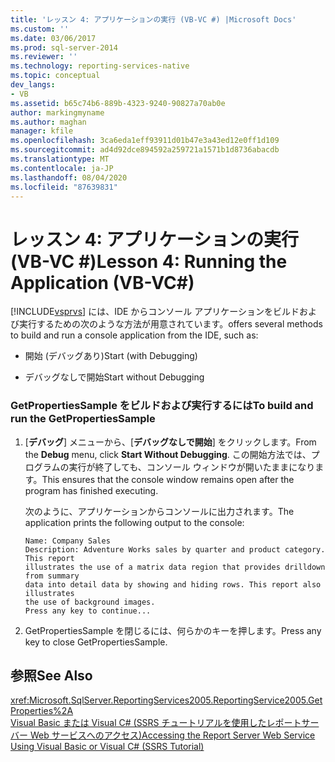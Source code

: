 ```yaml
---
title: 'レッスン 4: アプリケーションの実行 (VB-VC #) |Microsoft Docs'
ms.custom: ''
ms.date: 03/06/2017
ms.prod: sql-server-2014
ms.reviewer: ''
ms.technology: reporting-services-native
ms.topic: conceptual
dev_langs:
- VB
ms.assetid: b65c74b6-889b-4323-9240-90827a70ab0e
author: markingmyname
ms.author: maghan
manager: kfile
ms.openlocfilehash: 3ca6eda1eff93911d01b47e3a43ed12e0ff1d109
ms.sourcegitcommit: ad4d92dce894592a259721a1571b1d8736abacdb
ms.translationtype: MT
ms.contentlocale: ja-JP
ms.lasthandoff: 08/04/2020
ms.locfileid: "87639831"
---
```

# <a name="lesson-4-running-the-application-vb-vc"></a><span data-ttu-id="96469-102">レッスン 4: アプリケーションの実行 (VB-VC #)</span><span class="sxs-lookup"><span data-stu-id="96469-102">Lesson 4: Running the Application (VB-VC#)</span></span>
  [!INCLUDE[vsprvs](../includes/vsprvs-md.md)] <span data-ttu-id="96469-103">には、IDE からコンソール アプリケーションをビルドおよび実行するための次のような方法が用意されています。</span><span class="sxs-lookup"><span data-stu-id="96469-103">offers several methods to build and run a console application from the IDE, such as:</span></span>  
  
-   <span data-ttu-id="96469-104">開始 (デバッグあり)</span><span class="sxs-lookup"><span data-stu-id="96469-104">Start (with Debugging)</span></span>  
  
-   <span data-ttu-id="96469-105">デバッグなしで開始</span><span class="sxs-lookup"><span data-stu-id="96469-105">Start without Debugging</span></span>  
  
### <a name="to-build-and-run-the-getpropertiessample"></a><span data-ttu-id="96469-106">GetPropertiesSample をビルドおよび実行するには</span><span class="sxs-lookup"><span data-stu-id="96469-106">To build and run the GetPropertiesSample</span></span>  
  
1.  <span data-ttu-id="96469-107">[**デバッグ**] メニューから、[**デバッグなしで開始**] をクリックします。</span><span class="sxs-lookup"><span data-stu-id="96469-107">From the **Debug** menu, click **Start Without Debugging**.</span></span> <span data-ttu-id="96469-108">この開始方法では、プログラムの実行が終了しても、コンソール ウィンドウが開いたままになります。</span><span class="sxs-lookup"><span data-stu-id="96469-108">This ensures that the console window remains open after the program has finished executing.</span></span>  
  
     <span data-ttu-id="96469-109">次のように、アプリケーションからコンソールに出力されます。</span><span class="sxs-lookup"><span data-stu-id="96469-109">The application prints the following output to the console:</span></span>  
  
    ```  
    Name: Company Sales  
    Description: Adventure Works sales by quarter and product category. This report  
    illustrates the use of a matrix data region that provides drilldown from summary  
    data into detail data by showing and hiding rows. This report also illustrates  
    the use of background images.  
    Press any key to continue...  
    ```  
  
2.  <span data-ttu-id="96469-110">GetPropertiesSample を閉じるには、何らかのキーを押します。</span><span class="sxs-lookup"><span data-stu-id="96469-110">Press any key to close GetPropertiesSample.</span></span>  
  
## <a name="see-also"></a><span data-ttu-id="96469-111">参照</span><span class="sxs-lookup"><span data-stu-id="96469-111">See Also</span></span>  
 <xref:Microsoft.SqlServer.ReportingServices2005.ReportingService2005.GetProperties%2A>   
 [<span data-ttu-id="96469-112">Visual Basic または Visual C&#35; &#40;SSRS チュートリアルを使用したレポートサーバー Web サービスへのアクセス&#41;</span><span class="sxs-lookup"><span data-stu-id="96469-112">Accessing the Report Server Web Service Using Visual Basic or Visual C&#35; &#40;SSRS Tutorial&#41;</span></span>](../../2014/tutorials/access-report-server-web-service-vb-vcsharp-ssrs-tutorial.md)  
  
  
